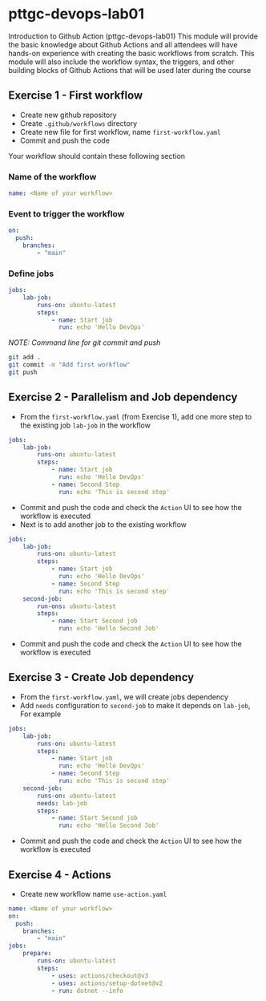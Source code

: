 # pttgc-devops-lab01
Introduction to Github Action (pttgc-devops-lab01)
This module will provide the basic knowledge about Github Actions and all attendees will have hands-on experience with creating the basic workflows from scratch. This module will also include the workflow syntax, the triggers, and other building blocks of Github Actions that will be used later during the course

## Exercise 1 - First workflow
- Create new github repository
- Create `.github/workflows` directory
- Create new file for first workflow, name `first-workflow.yaml`
- Commit and push the code

Your workflow should contain these following section


### Name of the workflow
```yaml
name: <Name of your workflow>
```

### Event to trigger the workflow
```yaml
on:
  push:
    branches:
        - "main"
```

### Define jobs
```yaml
jobs:
    lab-job:
        runs-on: ubuntu-latest
        steps:
            - name: Start job
              run: echo 'Hello DevOps'   
```

*NOTE: Command line for git commit and push*
```sh
git add .
git commit -m "Add first workflow"
git push
```

## Exercise 2 - Parallelism and Job dependency

- From the `first-workflow.yaml` (from Exercise 1), add one more step to the existing job `lab-job` in the workflow
```yaml
jobs:
    lab-job:
        runs-on: ubuntu-latest
        steps:
            - name: Start job
              run: echo 'Hello DevOps'
            - name: Second Step
              run: echo 'This is second step'
```
- Commit and push the code and check the `Action` UI to see how the workflow is executed
- Next is to add another job to the existing workflow
```yaml
jobs:
    lab-job:
        runs-on: ubuntu-latest
        steps:
            - name: Start job
              run: echo 'Hello DevOps'
            - name: Second Step
              run: echo 'This is second step'
    second-job:
        run-ons: ubuntu-latest
        steps:
            - name: Start Second job
              run: echo 'Hello Second Job'
```
- Commit and push the code and check the `Action` UI to see how the workflow is executed

## Exercise 3 - Create Job dependency
- From the `first-workflow.yaml`, we will create jobs dependency
- Add `needs` configuration to `second-job` to make it depends on `lab-job`, For example
```yaml
jobs:
    lab-job:
        runs-on: ubuntu-latest
        steps:
            - name: Start job
              run: echo 'Hello DevOps'
            - name: Second Step
              run: echo 'This is second step'
    second-job:
        runs-on: ubuntu-latest
        needs: lab-job
        steps:
            - name: Start Second job
              run: echo 'Hello Second Job'
```
- Commit and push the code and check the `Action` UI to see how the workflow is executed

## Exercise 4 - Actions
- Create new workflow name `use-action.yaml`
```yaml
name: <Name of your workflow>
on:
  push:
    branches:
        - "main"
jobs:
    prepare:
        runs-on: ubuntu-latest
        steps:
            - uses: actions/checkout@v3
            - uses: actions/setup-dotnet@v2
            - run: dotnet --info
```

